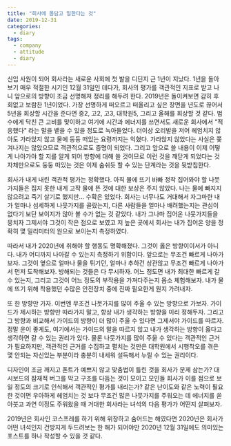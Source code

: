 ```yaml
---
title: "회사에 몸담고 일한다는 것"
date: 2019-12-31
categories: 
  - diary
tags:
  - company
  - attitude
  - diary
---
```


신입 사원이 되어 회사라는 새로운 사회에 첫 발을 디딘지 근 1년이 지났다.
1년을 돌아보기 매우 적절한 시기인 12월 31일인 데다가, 회사의 평가를 객관적인 지표로 받고 나니 앞으로의 방향이 조금 선명해져 정리를 해두려 한다.
2019년은 돌이켜보면 감히 후회없고 보람찬 1년이었다.
가장 선명하게 떠오르고 떠올리고 싶은 장면을 년도로 끊어서 5년을 회상할 시간을 준다면 중2, 고2, 고3, 대학원5, 그리고 올해를 회상할 것 같다.
범수에게 닥친 큰 고비를 맞이하고 여기에 시간과 에너지를 쓰면서도 새로운 회사에서 "적응했다" 라는 말을 뱉을 수 있을 정도로 녹아들었다.
더이상 오리발을 저어 헤엄치지 않아도 가라앉지 않고 물에 둥둥 떠있는 요령까지는 익혔다.
가라앉지 않았다는 사실은 쫒겨나지는 않았으므로 객관적으로도 증명이 되었다.
그리고 앞으로 쓸 내용이 이제 어떻게 나아가야 할 지를 알게 되어 방향에 대해 쓸 것이므로 이런 것을 깨닫게 되었다는 것 자체만으로도 둥둥 떠있는 것은 이제 숨쉬듯 할 수 있는 단계라는 것을 뒷받침한다.

회사가 내게 내린 객관적 평가는 정확했다. 아직 물에 뜨기 바빠 정작 집어와야 할 나뭇가지들은 집지 못한 내게 고작 물에 뜬 것에 대한 보상은 주지 않았다. 나는 물에 빠지지 않으려고 죽기 살기로 했지만...
수확은 있었다. 회사는 너무나도 거대해서 자그마한 내가 얼마나 섬세하게 나뭇가지를 골랐는지, 다른 사람들을 얼마나 배려했는지는 관심이 없다기 보단 보이지가 않아 볼 수가 없는 것 같았다.
내가 그나마 집어온 나뭇가지들을 뭉치자 그제서야 그것이 작은 점으로 보였고 저 높은 곳에서 회사는 내가 집어온 양을 정확히 몇 밀리미터의 원으로 보이는지 측정하였다.

따라서 내가 2020년에 취해야 할 행동도 명확해졌다.
그것이 옳은 방향이이서가 아니다.
내가 어디까지 나아갈 수 있는지 측정하기 위함이다.
앞으로는 무조건 빠르게 나아가보자. 그것이 옆으로 얼마나 물을 튀기던, 얼마나 추하건 상관않고 무조건 빠르게 나아가서 먼저 도착해보자.
방해되는 것들은 다 무시하자. 
어느 정도면 내가 최대한 빠르게 갈 수 있는지, 그리고 그것이 어느 정도의 부작용을 가져다주는지 몸소 체험해보자. 내가 물에 뜨기 위해 착용했던 수많은 안전장치 중에 진짜 필요한게 뭔지 가려내자.

또 한 방향만 가자. 이번엔 무조건 나뭇가지를 많이 주울 수 있는 방향으로 가보자.
가이드가 제시하는 방향만 따라가지 말고, 항상 내가 생각하는 방향을 미리 정해두자. 그리고 그 방향과 비교해서 가이드의 방향이 더 많이 주울 수 있다면 그제서야 가이드를 따르자.
정말 운이 좋게도, 여기에서는 가이드의 말을 따르지 않고 내가 생각하는 방향이 옳다고 생각하면 갈 수 있는 권리가 있다.
물론 나뭇가지를 많이 주울 수 있다는 객관적인 근거가 필요하지만, 객관적인 근거를 수집하고 펼치는 것만은 대학원에서 시행착오를 겪은 몇 안되는 자신있는 부분이라 충분히 내세워 설득해서 누릴 수 있는 권리이다.

디자인이 조금 깨지고 폰트가 예쁘지 않고 맞춤법이 틀린 것을 회사가 문제 삼는가?
대시보드의 잠재적 버그를 막고 구조를 다듬는 것이 모이고 모인들 회사가 이를 점으로 보일 정도의 크기로 인식해서 객관적인 평가를 내리는가?
같은 난이도와 같은 노력이 필요한 것이면 우아하게 헤엄치는 것 보다 무조건 많은 나뭇가지를 주워오는 데 에너지를 쏟아붓고
과연 이정도 주워왔을 때 거대한 회사라는 녀석의 다음 평가가 어떤지 살펴보자.

2019년은 회사인 코스프레를 하기 위해 위장하고 숨어드는 해였다면
2020년은 회사가 어떤 녀석인지 건방지게 두드려보는 한 해가 되어야만 2020년 12월 31일에도 의미있는 포스트를 하나 작성할 수 있을 것 같다.